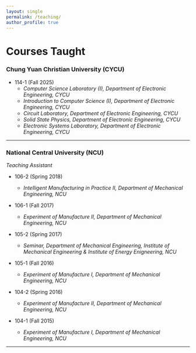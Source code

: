 ```yaml
---
layout: single
permalink: /teaching/
author_profile: true
---
```


Courses Taught
======

### Chung Yuan Christian University (CYCU)

- 114-1 (Fall 2025)
  - *Computer Science Laboratory (I), Department of Electronic Engineering, CYCU*
  - *Introduction to Computer Science (I), Department of Electronic Engineering, CYCU*
  - *Circuit Laboratory, Department of Electronic Engineering, CYCU*
  - *Solid State Physics, Department of Electronic Engineering, CYCU*
  - *Electronic Systems Laboratory, Department of Electronic Engineering, CYCU*

---

### National Central University (NCU)

*Teaching Assistant*
- 106-2 (Spring 2018)
  - *Intelligent Manufacturing in Practice II, Department of Mechanical Engineering, NCU* 

- 106-1 (Fall 2017)
  - *Experiment of Manufacture II, Department of Mechanical Engineering, NCU*
  
- 105-2 (Spring 2017)
  - *Seminar, Department of Mechanical Engineering, Institute of Mechanical Engineering & Institute of Energy Enigneering, NCU*

- 105-1 (Fall 2016)
  - *Experiment of Manufacture I, Department of Mechanical Engineering, NCU*

- 104-2 (Spring 2016)
  - *Experiment of Manufacture II, Department of Mechanical Engineering, NCU* 

- 104-1 (Fall 2015)
  - *Experiment of Manufacture I, Department of Mechanical Engineering, NCU* 

<hr class="bold">
